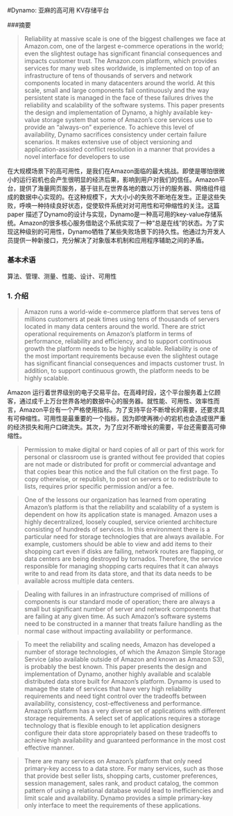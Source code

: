 #Dynamo: 亚麻的高可用 KV存储平台

###摘要

> Reliability at massive scale is one of the biggest challenges we face at Amazon.com, one of the largest e-commerce operations in the world; even the slightest outage has significant financial consequences and impacts customer trust. The Amazon.com platform, which provides services for many web sites worldwide, is implemented on top of an infrastructure of tens of thousands of servers and network components located in many datacenters around the world. At this scale, small and large components fail continuously and the way persistent state is managed in the face of these failures drives the reliability and scalability of the software systems. This paper presents the design and implementation of Dynamo, a highly available key-value storage system that some of Amazon’s core services use to provide an “always-on” experience. To achieve this level of availability, Dynamo sacrifices consistency under certain failure scenarios. It makes extensive use of object versioning and application-assisted conflict resolution in a manner that provides a novel interface for developers to use

在大规模场景下的高可用性，是我们在Amazon面临的最大挑战。即使是哪怕很微小的运行宕机也会产生很明显的经济后果，影响到用户对我们的信任。Amazon平台，提供了海量网页服务，基于驻扎在世界各地的数以万计的服务器、网络组件组成的数据中心实现的。在这种规模下，大大小小的失败不断地在发生。正是这些失败，呼唤一种持续良好状态，促使软件系统对对可用性和可伸缩性的关注。这篇paper 描述了Dynamo的设计与实现，Dynamo是一种高可用的key-value存储系统。Amazon的很多核心服务借助这个系统实现了一种“总是在线”的状态。为了实现这种级别的可用性，Dynamo牺牲了某些失败场景下的持久性。他通过为开发人员提供一种新接口，充分解决了对象版本机制和应用程序辅助之间的矛盾。



### 基本术语

算法、管理、测量、性能、设计、可用性



### 1. 介绍

> Amazon runs a world-wide e-commerce platform that serves tens of millions customers at peak times using tens of thousands of servers located in many data centers around the world. There are strict operational requirements on Amazon’s platform in terms of performance, reliability and efficiency, and to support continuous growth the platform needs to be highly scalable. Reliability is one of the most important requirements because even the slightest outage has significant financial consequences and impacts customer trust. In addition, to support continuous growth, the platform needs to be highly scalable.

Amazon 运行着世界级别的电子交易平台。在高峰时段，这个平台服务着上亿顾客，通过成千上万台世界各地的数据中心的服务器。就性能、可用性、效率性而言，Amazon平台有一个严格使用指标。为了支持平台不断增长的需要，还要求具有可伸缩性。可用性是最重要的一个指标，因为即使再微小的宕机也会造成很严重的经济损失和用户口碑流失。其次，为了应对不断增长的需要，平台还需要高可伸缩性。

> Permission to make digital or hard copies of all or part of this work for personal or classroom use is granted without fee provided that copies are not made or distributed for profit or commercial advantage and that copies bear this notice and the full citation on the first page. To copy otherwise, or republish, to post on servers or to redistribute to lists, requires prior specific permission and/or a fee. 











> One of the lessons our organization has learned from operating Amazon’s platform is that the reliability and scalability of a system is dependent on how its application state is managed. Amazon uses a highly decentralized, loosely coupled, service oriented architecture consisting of hundreds of services. In this environment there is a particular need for storage technologies that are always available. For example, customers should be able to view and add items to their shopping cart even if disks are failing, network routes are flapping, or data centers are being destroyed by tornados. Therefore, the service responsible for managing shopping carts requires that it can always write to and read from its data store, and that its data needs to be available across multiple data centers. 







> Dealing with failures in an infrastructure comprised of millions of components is our standard mode of operation; there are always a small but significant number of server and network components that are failing at any given time. As such Amazon’s software systems need to be constructed in a manner that treats failure handling as the normal case without impacting availability or performance. 





> To meet the reliability and scaling needs, Amazon has developed a number of storage technologies, of which the Amazon Simple Storage Service (also available outside of Amazon and known as Amazon S3), is probably the best known. This paper presents the design and implementation of Dynamo, another highly available and scalable distributed data store built for Amazon’s platform. Dynamo is used to manage the state of services that have very high reliability requirements and need tight control over the tradeoffs between availability, consistency, cost-effectiveness and performance. Amazon’s platform has a very diverse set of applications with different storage requirements. A select set of applications requires a storage technology that is flexible enough to let application designers configure their data store appropriately based on these tradeoffs to achieve high availability and guaranteed performance in the most cost effective manner. 





> There are many services on Amazon’s platform that only need primary-key access to a data store. For many services, such as those that provide best seller lists, shopping carts, customer preferences, session management, sales rank, and product catalog, the common pattern of using a relational database would lead to inefficiencies and limit scale and availability. Dynamo provides a simple primary-key only interface to meet the requirements of these applications. 





